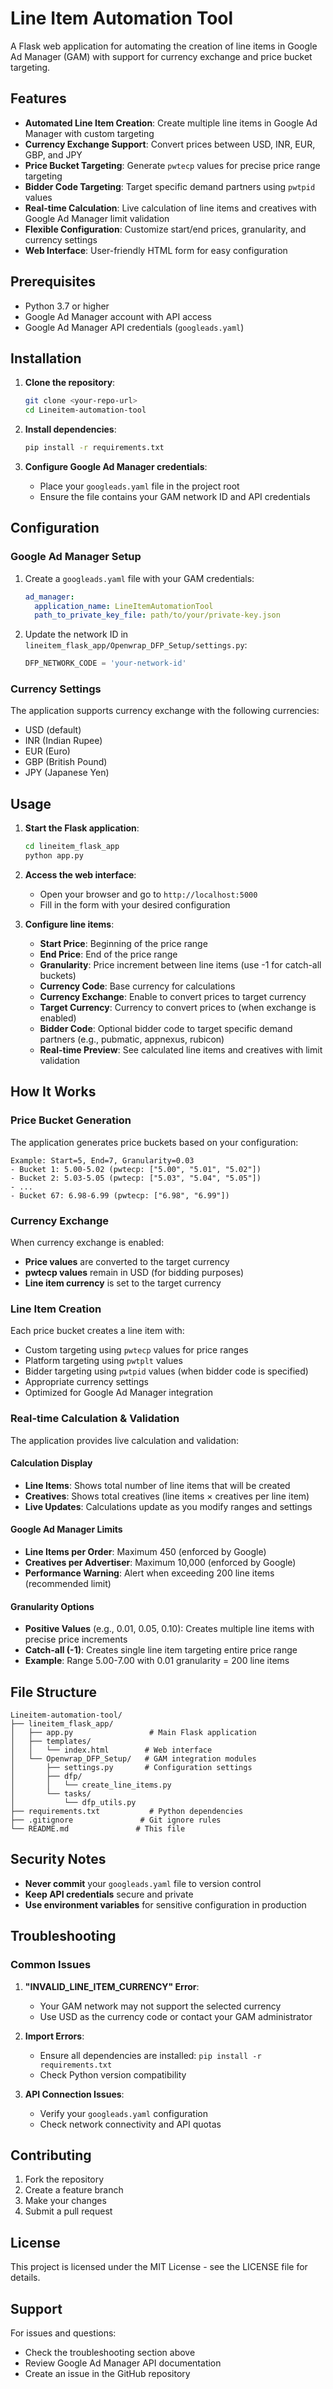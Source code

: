 # Line Item Automation Tool

A Flask web application for automating the creation of line items in Google Ad Manager (GAM) with support for currency exchange and price bucket targeting.

## Features

- **Automated Line Item Creation**: Create multiple line items in Google Ad Manager with custom targeting
- **Currency Exchange Support**: Convert prices between USD, INR, EUR, GBP, and JPY
- **Price Bucket Targeting**: Generate `pwtecp` values for precise price range targeting
- **Bidder Code Targeting**: Target specific demand partners using `pwtpid` values
- **Real-time Calculation**: Live calculation of line items and creatives with Google Ad Manager limit validation
- **Flexible Configuration**: Customize start/end prices, granularity, and currency settings
- **Web Interface**: User-friendly HTML form for easy configuration

## Prerequisites

- Python 3.7 or higher
- Google Ad Manager account with API access
- Google Ad Manager API credentials (`googleads.yaml`)

## Installation

1. **Clone the repository**:
   ```bash
   git clone <your-repo-url>
   cd Lineitem-automation-tool
   ```

2. **Install dependencies**:
   ```bash
   pip install -r requirements.txt
   ```

3. **Configure Google Ad Manager credentials**:
   - Place your `googleads.yaml` file in the project root
   - Ensure the file contains your GAM network ID and API credentials

## Configuration

### Google Ad Manager Setup

1. Create a `googleads.yaml` file with your GAM credentials:
   ```yaml
   ad_manager:
     application_name: LineItemAutomationTool
     path_to_private_key_file: path/to/your/private-key.json
   ```

2. Update the network ID in `lineitem_flask_app/Openwrap_DFP_Setup/settings.py`:
   ```python
   DFP_NETWORK_CODE = 'your-network-id'
   ```

### Currency Settings

The application supports currency exchange with the following currencies:
- USD (default)
- INR (Indian Rupee)
- EUR (Euro)
- GBP (British Pound)
- JPY (Japanese Yen)

## Usage

1. **Start the Flask application**:
   ```bash
   cd lineitem_flask_app
   python app.py
   ```

2. **Access the web interface**:
   - Open your browser and go to `http://localhost:5000`
   - Fill in the form with your desired configuration

3. **Configure line items**:
   - **Start Price**: Beginning of the price range
   - **End Price**: End of the price range
   - **Granularity**: Price increment between line items (use -1 for catch-all buckets)
   - **Currency Code**: Base currency for calculations
   - **Currency Exchange**: Enable to convert prices to target currency
   - **Target Currency**: Currency to convert prices to (when exchange is enabled)
   - **Bidder Code**: Optional bidder code to target specific demand partners (e.g., pubmatic, appnexus, rubicon)
   - **Real-time Preview**: See calculated line items and creatives with limit validation

## How It Works

### Price Bucket Generation

The application generates price buckets based on your configuration:

```
Example: Start=5, End=7, Granularity=0.03
- Bucket 1: 5.00-5.02 (pwtecp: ["5.00", "5.01", "5.02"])
- Bucket 2: 5.03-5.05 (pwtecp: ["5.03", "5.04", "5.05"])
- ...
- Bucket 67: 6.98-6.99 (pwtecp: ["6.98", "6.99"])
```

### Currency Exchange

When currency exchange is enabled:
- **Price values** are converted to the target currency
- **pwtecp values** remain in USD (for bidding purposes)
- **Line item currency** is set to the target currency

### Line Item Creation

Each price bucket creates a line item with:
- Custom targeting using `pwtecp` values for price ranges
- Platform targeting using `pwtplt` values
- Bidder targeting using `pwtpid` values (when bidder code is specified)
- Appropriate currency settings
- Optimized for Google Ad Manager integration

### Real-time Calculation & Validation

The application provides live calculation and validation:

#### **Calculation Display**
- **Line Items**: Shows total number of line items that will be created
- **Creatives**: Shows total creatives (line items × creatives per line item)
- **Live Updates**: Calculations update as you modify ranges and settings

#### **Google Ad Manager Limits**
- **Line Items per Order**: Maximum 450 (enforced by Google)
- **Creatives per Advertiser**: Maximum 10,000 (enforced by Google)
- **Performance Warning**: Alert when exceeding 200 line items (recommended limit)

#### **Granularity Options**
- **Positive Values** (e.g., 0.01, 0.05, 0.10): Creates multiple line items with precise price increments
- **Catch-all (-1)**: Creates single line item targeting entire price range
- **Example**: Range 5.00-7.00 with 0.01 granularity = 200 line items

## File Structure

```
Lineitem-automation-tool/
├── lineitem_flask_app/
│   ├── app.py                 # Main Flask application
│   ├── templates/
│   │   └── index.html        # Web interface
│   └── Openwrap_DFP_Setup/   # GAM integration modules
│       ├── settings.py       # Configuration settings
│       ├── dfp/
│       │   └── create_line_items.py
│       └── tasks/
│           └── dfp_utils.py
├── requirements.txt           # Python dependencies
├── .gitignore               # Git ignore rules
└── README.md               # This file
```

## Security Notes

- **Never commit** your `googleads.yaml` file to version control
- **Keep API credentials** secure and private
- **Use environment variables** for sensitive configuration in production

## Troubleshooting

### Common Issues

1. **"INVALID_LINE_ITEM_CURRENCY" Error**:
   - Your GAM network may not support the selected currency
   - Use USD as the currency code or contact your GAM administrator

2. **Import Errors**:
   - Ensure all dependencies are installed: `pip install -r requirements.txt`
   - Check Python version compatibility

3. **API Connection Issues**:
   - Verify your `googleads.yaml` configuration
   - Check network connectivity and API quotas

## Contributing

1. Fork the repository
2. Create a feature branch
3. Make your changes
4. Submit a pull request

## License

This project is licensed under the MIT License - see the LICENSE file for details.

## Support

For issues and questions:
- Check the troubleshooting section above
- Review Google Ad Manager API documentation
- Create an issue in the GitHub repository 